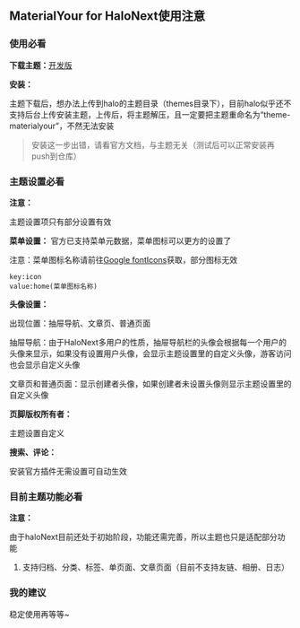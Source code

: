 ## MaterialYour for HaloNext使用注意

### 使用必看

**下载主题：**[开发版](https://github.com/daifiyum/halo-theme-MaterialYour/archive/refs/heads/next.zip)

**安装：**

主题下载后，想办法上传到halo的主题目录（themes目录下），目前halo似乎还不支持后台上传安装主题，上传后，将主题解压，且一定要把主题重命名为“theme-materialyour”，不然无法安装

> 安装这一步出错，请看官方文档，与主题无关（测试后可以正常安装再push到仓库）

### 主题设置必看

**注意：**

主题设置项只有部分设置有效

**菜单设置：**
官方已支持菜单元数据，菜单图标可以更方的设置了

注意：菜单图标名称请前往[Google fontIcons](https://fonts.google.com/icons)获取，部分图标无效

```
key:icon
value:home(菜单图标名称)
```

**头像设置：**

出现位置：抽屉导航、文章页、普通页面

抽屉导航：由于HaloNext多用户的性质，抽屉导航栏的头像会根据每一个用户的头像来显示，如果没有设置用户头像，会显示主题设置里的自定义头像，游客访问也会显示自定义头像

文章页和普通页面：显示创建者头像，如果创建者未设置头像则显示主题设置里的自定义头像

**页脚版权所有者：**

主题设置自定义

**搜索、评论：**

安装官方插件无需设置可自动生效

### 目前主题功能必看

**注意：**

由于haloNext目前还处于初始阶段，功能还需完善，所以主题也只是适配部分功能

1. 支持归档、分类、标签、单页面、文章页面（目前不支持友链、相册、日志）

### 我的建议

稳定使用再等等~
